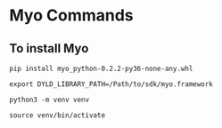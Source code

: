 # Myo Commands
## To install Myo

`pip install myo_python-0.2.2-py36-none-any.whl`

`export DYLD_LIBRARY_PATH=/Path/to/sdk/myo.framework`

`python3 -m venv venv`

`source venv/bin/activate`
